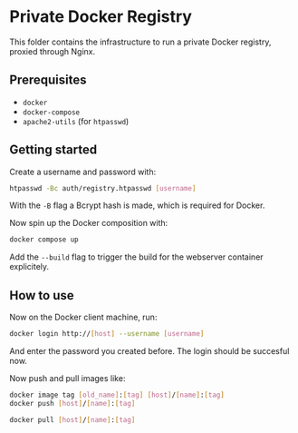 # Private Docker Registry

This folder contains the infrastructure to run a private Docker registry, proxied through Nginx.

## Prerequisites

 - `docker`
 - `docker-compose`
 - `apache2-utils` (for `htpasswd`)

## Getting started

Create a username and password with:
```bash
htpasswd -Bc auth/registry.htpasswd [username]
```

With the `-B` flag a Bcrypt hash is made, which is required for Docker.

Now spin up the Docker composition with:
```bash
docker compose up
```

Add the `--build` flag to trigger the build for the webserver container explicitely.

## How to use

Now on the Docker client machine, run:

```bash
docker login http://[host] --username [username]
```

And enter the password you created before.
The login should be succesful now.

Now push and pull images like:
```bash
docker image tag [old_name]:[tag] [host]/[name]:[tag]
docker push [host]/[name]:[tag]
```

```bash
docker pull [host]/[name]:[tag]
```

